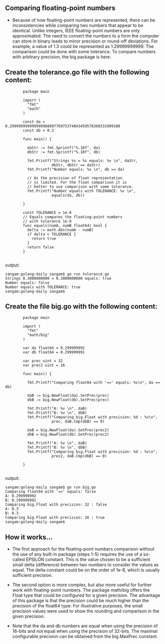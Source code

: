 ## Comparing floating-point numbers

- Because of how floating-point numbers are represented, there can be inconsistencies while comparing two numbers that appear to be identical. Unlike integers, IEEE floating-point numbers are only approximated. The need to convert the numbers to a form the computer can store in binary leads to minor precision or round-off deviations. For example, a value of 1.3 could be represented as 1.29999999999. 
The comparison could be done with some tolerance. To compare numbers with arbitrary precision, the big package is here.

## Create the tolerance.go file with the following content:

```
        package main

        import (
          "fmt"
          "math"
        )

        const da = 0.29999999999999998889776975374843459576368331909180
        const db = 0.3

        func main() {

          daStr := fmt.Sprintf("%.10f", da)
          dbStr := fmt.Sprintf("%.10f", db)

          fmt.Printf("Strings %s = %s equals: %v \n", daStr,
                     dbStr, dbStr == daStr)
          fmt.Printf("Number equals: %v \n", db == da)

          // As the precision of float representation
          // is limited. For the float comparison it is
          // better to use comparison with some tolerance.
          fmt.Printf("Number equals with TOLERANCE: %v \n", 
                     equals(da, db))

        }

        const TOLERANCE = 1e-8
        // Equals compares the floating-point numbers
        // with tolerance 1e-8
        func equals(numA, numB float64) bool {
          delta := math.Abs(numA - numB)
          if delta < TOLERANCE {
            return true
          }
          return false
        }


```
output: 

```
sangam:golang-daily sangam$ go run tolerance.go
Strings 0.3000000000 = 0.3000000000 equals: true 
Number equals: false 
Number equals with TOLERANCE: true 
sangam:golang-daily sangam$ 

```
## Create the file big.go with the following content:

```
        package main

        import (
          "fmt"
          "math/big"
        )

        var da float64 = 0.299999992
        var db float64 = 0.299999991

        var prec uint = 32
        var prec2 uint = 16

        func main() {

          fmt.Printf("Comparing float64 with '==' equals: %v\n", da == db)

          daB := big.NewFloat(da).SetPrec(prec)
          dbB := big.NewFloat(db).SetPrec(prec)

          fmt.Printf("A: %v \n", daB)
          fmt.Printf("B: %v \n", dbB)
          fmt.Printf("Comparing big.Float with precision: %d : %v\n",
                     prec, daB.Cmp(dbB) == 0)

          daB = big.NewFloat(da).SetPrec(prec2)
          dbB = big.NewFloat(db).SetPrec(prec2)

          fmt.Printf("A: %v \n", daB)
          fmt.Printf("B: %v \n", dbB)
          fmt.Printf("Comparing big.Float with precision: %d : %v\n",
                     prec2, daB.Cmp(dbB) == 0)

        }


```

output:
```
sangam:golang-daily sangam$ go run big.go
Comparing float64 with '==' equals: false
A: 0.299999992 
B: 0.299999991 
Comparing big.Float with precision: 32 : false
A: 0.3 
B: 0.3 
Comparing big.Float with precision: 16 : true
sangam:golang-daily sangam$ 

```

## How it works...

- The first approach for the floating-point numbers comparison without the use of any built-in package (steps 1-5) requires the use of a so-called EPSILON constant. This is the value chosen to be a sufficient small delta (difference) between two numbers to consider the values as equal. The delta constant could be on the order of 1e-8, which is usually sufficient precision.

- The second option is more complex, but also more useful for further work with floating-point numbers. The package math/big offers the Float type that could be configured for a given precision. The advantage of this package is that the precision could be much higher than the precision of the float64 type. For illustrative purposes, the small precision values were used to show the rounding and comparison in the given precision.

- Note that the da and db numbers are equal when using the precision of 16-bits and not equal when using the precision of 32-bits. The maximal configurable precision can be obtained from the big.MaxPrec constant.
